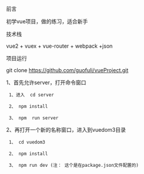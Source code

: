 前言

   初学vue项目，做的练习，适合新手

技术栈

vue2 + vuex + vue-router + webpack +json



项目运行

git clone https://github.com/guofuli/vueProject.git

1、首先允许server，打开命令窗口
     
     1、进入  cd server
     
     2、 npm install
     
     3、 npm  run server

2、再打开一个新的名称窗口，进入到vuedom3目录

     1、 cd vuedom3
     
     2、 npm install
     
     3、 npm run dev (注： 这个是在package.json文件配置的)
